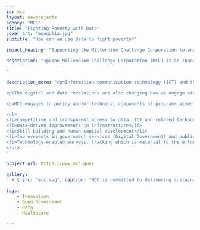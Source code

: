 ```yaml
---
id: mcc
layout: newprojects
agency: "MCC"
title: "Fighting Poverty with Data"
cover_art: "mongolia.jpg"
subtitle: "How can we use data to fight poverty?"

impact_heading: "Supporting the Millennium Challenge Corporation to ensure that their partner countries have the data, technology and innovations skills needed to maximize the impact from U.S. investments and to leverage the digital data revolution to drive their own development priorities?"

description: "<p>The Millennium Challenge Corporation (MCC) is an innovative and independent U.S. foreign aid agency that is helping lead the fight against global poverty. Created by the U.S. Congress in January 2004 with strong bipartisan support, MCC has changed the conversation on how best to deliver smart U.S. foreign assistance by focusing on good policies, country ownership, and results. MCC provides time-limited grants promoting economic growth, reducing poverty, and strengthening institutions.</p>

"

description_more: "<p>Information communication technology (ICT) and the digital and data revolutions are changing the development landscape -- and how we work at MCC. More data is available than ever before and we need this multi-sector, real-time data and the enabling technologies to optimize the design, implementation and sustainability of MCC compacts, thresholds, and the partnership which we undertake. At the same time, MCC recognizes a growing need to ensure that government, non-government organizations (NGOs), implementation partners, and civil society in our partner countries have the data, technology and innovations skills needed to maximize the impact from our investments – and to leverage the digital data revolution to drive their own development priorities. </h5>

<p>The digital and data revolutions are also changing how we engage with others in support of our mission. Increasingly, MCC is supporting partner governments in implementing digital government systems to achieve a variety of goals including enhanced customer service, streamlined billing and reduced administrative burdens, greater transparency and anti-corruption, as well investments in the digital and ICT infrastructure and systems needed to support economic growth. In summary, data and increased use of data for decision-making, digital systems, and information and communication technologies are changing the way MCC plans, implements, monitors, evaluates and partners, as well as changing the future of our work and drivers of sustainable economic growth.</p>

<p>MCC engages in policy and/or technical components of programs aimed at alleviating constraining policies that hinder:</p>

<ul>
<li>Competitive and transparent access to data, ICT and related technologies</li>
<li>Data-driven improvements in infrastructure</li>
<li>Skill building and human capital development</li>
<li>Improvements in government services (Digital Government) and public infrastructure and platforms</li>
<li>Technology-enabled surveys, tracking which is material to the efforts </li>
</ul>
"

project_url: https://www.mcc.gov/

gallery:
  - { src: "mcc.svg", caption: "MCC is committed to delivering sustainable economic growth and poverty reduction throughout the entire lifecycle of its investments.", alt: "MCC Logo" }

tags:
    - Innovation
    - Open Government
    - Data
    - Healthcare

---
```


<!--



impact_metrics:
  - { metric: "[Insert quote]", desc: "[Quote subtitle]" }

articles:
  - { outlet: "[Media Outlet]", logo_src: "logo.jpg", title: "Article Title", quote: "Quote", url: "article URL" }

	-->
